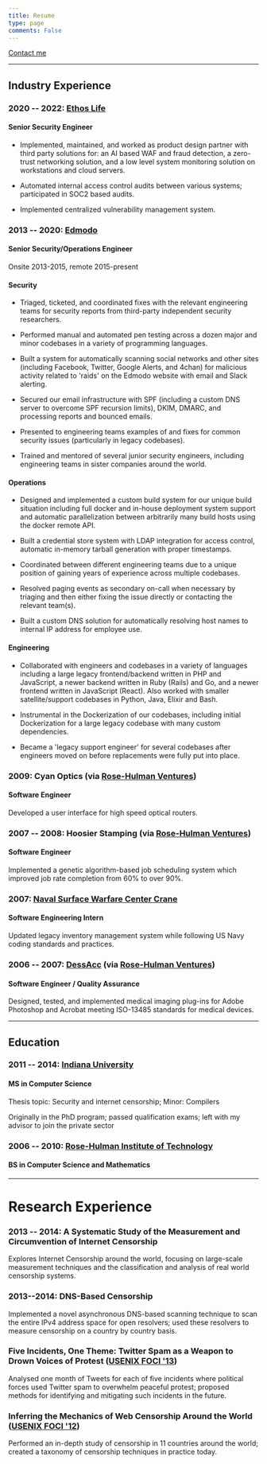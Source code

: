 ```yaml
---
title: Resume
type: page
comments: False
---
```


[Contact me](mailto:resume@jverkamp.com)

---

## Industry Experience

### 2020 -- 2022: [Ethos Life](https://www.ethoslife.com/)

#### Senior Security Engineer

* Implemented, maintained, and worked as product design partner with third party solutions for: an AI based WAF and fraud detection, a zero-trust networking solution, and a low level system monitoring solution on workstations and cloud servers. 

* Automated internal access control audits between various systems; participated in SOC2 based audits.

* Implemented centralized vulnerability management system. 

### 2013 -- 2020: [Edmodo](https://edmodo.com/)

#### Senior Security/Operations Engineer

Onsite 2013-2015, remote 2015-present

#### Security

* Triaged, ticketed, and coordinated fixes with the relevant engineering teams for security reports from third-party independent security researchers. 

* Performed manual and automated pen testing across a dozen major and minor codebases in a variety of programming languages. 

* Built a system for automatically scanning social networks and other sites (including Facebook, Twitter, Google Alerts, and 4chan) for malicious activity related to 'raids' on the Edmodo website with email and Slack alerting.

* Secured our email infrastructure with SPF (including a custom DNS server to overcome SPF recursion limits), DKIM, DMARC, and processing reports and bounced emails. 

* Presented to engineering teams examples of and fixes for common security issues (particularly in legacy codebases).

* Trained and mentored of several junior security engineers, including engineering teams in sister companies around the world. 

#### Operations

* Designed and implemented a custom build system for our unique build situation including full docker and in-house deployment system support and automatic parallelization between arbitrarily many build hosts using the docker remote API. 

* Built a credential store system with LDAP integration for access control, automatic in-memory tarball generation with proper timestamps.

* Coordinated between different engineering teams due to a unique position of gaining years of experience across multiple codebases. 

* Resolved paging events as secondary on-call when necessary by triaging and then either fixing the issue directly or contacting the relevant team(s).

* Built a custom DNS solution for automatically resolving host names to internal IP address for employee use. 

#### Engineering

* Collaborated with engineers and codebases in a variety of languages including a large legacy frontend/backend written in PHP and JavaScript, a newer backend written in  Ruby (Rails) and Go, and a newer frontend written in JavaScript (React). Also worked with smaller satellite/support codebases in Python, Java, Elixir and Bash. 

* Instrumental in the Dockerization of our codebases, including initial Dockerization for a large legacy codebase with many custom dependencies. 

* Became a 'legacy support engineer' for several codebases after engineers moved on before replacements were fully put into place. 

### 2009: Cyan Optics (via [Rose-Hulman Ventures](https://www.rhventures.org/))

#### Software Engineer

Developed a user interface for high speed optical routers.

### 2007 -- 2008: Hoosier Stamping (via [Rose-Hulman Ventures](https://www.rhventures.org/))

#### Software Engineer

Implemented a genetic algorithm-based job scheduling system which improved job rate completion from 60% to over 90%.

### 2007: [Naval Surface Warfare Center Crane](https://www.navsea.navy.mil/Home/Warfare-Centers/NSWC-Crane/)

#### Software Engineering Intern

Updated legacy inventory management system while following US Navy coding standards and practices.

### 2006 -- 2007: [DessAcc](https://www.desacc.com/) (via [Rose-Hulman Ventures](https://www.rhventures.org/))

#### Software Engineer / Quality Assurance

Designed, tested, and implemented medical imaging plug-ins for Adobe Photoshop and Acrobat meeting ISO-13485 standards for medical devices.

---
## Education

### 2011 -- 2014: [Indiana University](https://cs.indiana.edu/)

#### MS in Computer Science

Thesis topic: Security and internet censorship; Minor: Compilers

Originally in the PhD program; passed qualification exams; left with my advisor to join the private sector

### 2006 -- 2010: [Rose-Hulman Institute of Technology](https://www.rose-hulman.edu/)

#### BS in Computer Science and Mathematics

---

# Research Experience

### 2013 -- 2014:  A Systematic Study of the Measurement and Circumvention of Internet Censorship

Explores Internet Censorship around the world, focusing on large-scale measurement techniques and the classification and analysis of real world censorship systems.

### 2013--2014: DNS-Based Censorship

Implemented a novel asynchronous DNS-based scanning technique to scan the entire IPv4 address space for open resolvers; used these resolvers to measure censorship on a country by country basis.

### Five Incidents, One Theme: Twitter Spam as a Weapon to Drown Voices of Protest ([USENIX FOCI '13](https://www.usenix.org/conference/foci13))

Analysed one month of Tweets for each of five incidents where political forces used Twitter spam to overwhelm peaceful protest; proposed methods for identifying and mitigating such incidents in the future.

### Inferring the Mechanics of Web Censorship Around the World ([USENIX FOCI '12](https://www.usenix.org/conference/foci12))

Performed an in-depth study of censorship in 11 countries around the world; created a taxonomy of censorship techniques in practice today.
